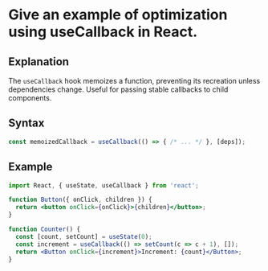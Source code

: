 # Give an example of optimization using useCallback in React.

## Explanation
The `useCallback` hook memoizes a function, preventing its recreation unless dependencies change. Useful for passing stable callbacks to child components.

## Syntax
```jsx
const memoizedCallback = useCallback(() => { /* ... */ }, [deps]);
```

## Example
```jsx
import React, { useState, useCallback } from 'react';

function Button({ onClick, children }) {
  return <button onClick={onClick}>{children}</button>;
}

function Counter() {
  const [count, setCount] = useState(0);
  const increment = useCallback(() => setCount(c => c + 1), []);
  return <Button onClick={increment}>Increment: {count}</Button>;
} 